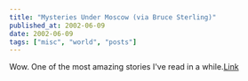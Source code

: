 ```yaml
---
title: "Mysteries Under Moscow (via Bruce Sterling)"
published_at: 2002-06-09
date: 2002-06-09
tags: ["misc", "world", "posts"]
---
```

Wow. One of the most amazing stories I've read in a while.[Link](http://www.bullatomsci.org/issues/1997/mj97/mj97ilnitsky.html)